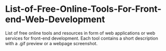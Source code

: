 # List-of-Free-Online-Tools-For-Front-end-Web-Development
List of free online tools and resources in form of web applications or web services for front-end development. Each tool contains a short description with a .gif preview or a webpage screenshot.
